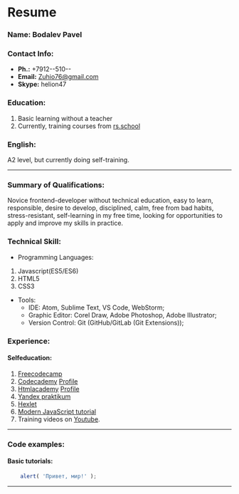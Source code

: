 # Resume

### Name: Bodalev Pavel

### Contact Info:
* **Ph.:** +7912--510--
* **Email:** Zuhio76@gmail.com
* **Skype:** helion47

### Education: 
1. Basic learning without a teacher
2. Currently, training courses from [rs.school](https://rs.school "The Rolling Scopes school")

### English: 
A2 level, but currently doing self-training.

---

### Summary of Qualifications:
Novice frontend-developer without technical education, easy to learn, responsible, desire to develop, disciplined, calm, free from bad habits, stress-resistant, self-learning in my free time, looking for opportunities to apply and improve my skills in practice.

### Technical Skill:
* Programming Languages:
1. ​Javascript(ES5/ES6)
2. HTML5
3. CSS3
* Tools:
    - IDE: Atom, Sublime Text, VS Code, WebStorm;
    - Graphic Editor: Corel Draw, Adobe Photoshop, Adobe Illustrator;
    - Version Control: Git (GitHub/GitLab (Git Extensions));

### Experience: 
 #### Selfeducation:
1. [Freecodecamp](https://www.freecodecamp.org/)
2. [Codecademy](https://www.codecademy.com/) [Profile](https://www.codecademy.com/profiles/zuhioSherden4282567802)
3. [Htmlacademy](https://htmlacademy.ru/) [Profile](https://htmlacademy.ru/profile/id1196059)
4. [Yandex praktikum](https://praktikum.yandex.ru/profile/frontend-developer/)
5. [Hexlet](https://ru.hexlet.io/)
6. [Modern JavaScript tutorial](https://learn.javascript.ru/)
7. Training videos on [Youtube](https://www.youtube.com/).

--- 

### Code examples:
  #### Basic tutorials: 
```javascript
	alert( 'Привет, мир!' );
```

---

